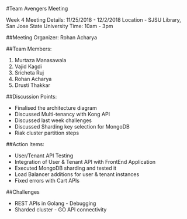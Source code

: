 #Team Avengers Meeting 

Week 4 Meeting Details: 11/25/2018 - 12/2/2018
Location - SJSU Library, San Jose State University
Time: 10am - 3pm

##Meeting Organizer:
Rohan Acharya

##Team Members:
1. Murtaza Manasawala
2. Vajid Kagdi
3. Sricheta Ruj
4. Rohan Acharya
5. Drusti Thakkar

##Discussion Points:
- Finalised the architecture diagram
- Discussed Multi-tenancy with Kong API
- Discussed last week challenges
- Discussed Sharding key selection for MongoDB
- Riak cluster partition steps

##Action Items:
- User/Tenant API Testing
- Integration of User & Tenant API with FrontEnd Application
- Executed MongoDB sharding and tested it
- Load Balancer additions for user & tenant instances
- Fixed errors with Cart APIs

##Challenges
- REST APIs in Golang - Debugging
- Sharded cluster - GO API connectivity
